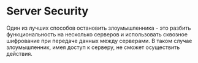 # Server Security

Один из лучших способов остановить злоумышленника - это разбить функциональность на несколько серверов и использовать сквозное шифрование при передаче данных между серверами. В таком случае злоумышленник, имея доступ к серверу, не сможет осуществить действия.
